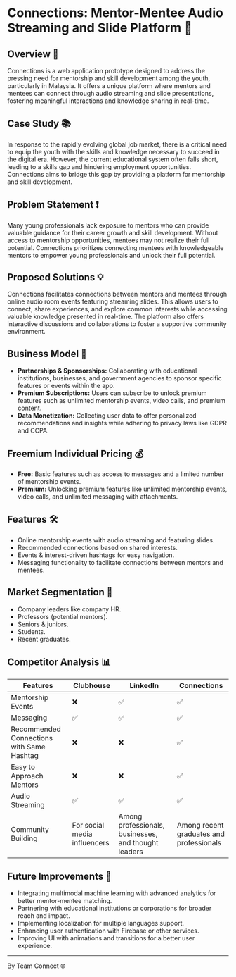 # Connections: Mentor-Mentee Audio Streaming and Slide Platform 🌟

## Overview 🚀
Connections is a web application prototype designed to address the pressing need for mentorship and skill development among the youth, particularly in Malaysia. It offers a unique platform where mentors and mentees can connect through audio streaming and slide presentations, fostering meaningful interactions and knowledge sharing in real-time.

## Case Study 📚
In response to the rapidly evolving global job market, there is a critical need to equip the youth with the skills and knowledge necessary to succeed in the digital era. However, the current educational system often falls short, leading to a skills gap and hindering employment opportunities. Connections aims to bridge this gap by providing a platform for mentorship and skill development.

## Problem Statement ❗
Many young professionals lack exposure to mentors who can provide valuable guidance for their career growth and skill development. Without access to mentorship opportunities, mentees may not realize their full potential. Connections prioritizes connecting mentees with knowledgeable mentors to empower young professionals and unlock their full potential.

## Proposed Solutions 💡
Connections facilitates connections between mentors and mentees through online audio room events featuring streaming slides. This allows users to connect, share experiences, and explore common interests while accessing valuable knowledge presented in real-time. The platform also offers interactive discussions and collaborations to foster a supportive community environment.

## Business Model 💼
- **Partnerships & Sponsorships:** Collaborating with educational institutions, businesses, and government agencies to sponsor specific features or events within the app.
- **Premium Subscriptions:** Users can subscribe to unlock premium features such as unlimited mentorship events, video calls, and premium content.
- **Data Monetization:** Collecting user data to offer personalized recommendations and insights while adhering to privacy laws like GDPR and CCPA.

## Freemium Individual Pricing 💰
- **Free:** Basic features such as access to messages and a limited number of mentorship events.
- **Premium:** Unlocking premium features like unlimited mentorship events, video calls, and unlimited messaging with attachments.

## Features 🛠️
- Online mentorship events with audio streaming and featuring slides.
- Recommended connections based on shared interests.
- Events & interest-driven hashtags for easy navigation.
- Messaging functionality to facilitate connections between mentors and mentees.

## Market Segmentation 🎯
- Company leaders like company HR.
- Professors (potential mentors).
- Seniors & juniors.
- Students.
- Recent graduates.

## Competitor Analysis 📊
| Features              | Clubhouse | LinkedIn | Connections |
|-----------------------|-----------|----------|-------------|
| Mentorship Events     | ❌      | ✅        | ✅          |
| Messaging             |  ✅       | ✅        | ✅          |
| Recommended Connections with Same Hashtag | ❌        | ❌        | ✅          |
| Easy to Approach Mentors | ❌        |  ❌      | ✅          |
| Audio Streaming       | ✅        | ✅        | ✅          |
| Community Building    | For social media influencers | Among professionals, businesses, and thought leaders | Among recent graduates and professionals |

## Future Improvements 🔮
- Integrating multimodal machine learning with advanced analytics for better mentor-mentee matching.
- Partnering with educational institutions or corporations for broader reach and impact.
- Implementing localization for multiple languages support.
- Enhancing user authentication with Firebase or other services.
- Improving UI with animations and transitions for a better user experience.

---

By Team Connect 🌐
